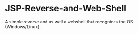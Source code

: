 # JSP-Reverse-and-Web-Shell
A simple reverse and as well a webshell that recognices the OS (Windows/Linux).
